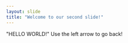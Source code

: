 ```yaml
---
layout: slide
title: "Welcome to our second slide!"
---
```

"HELLO WORLD!"
Use the left arrow to go back!
